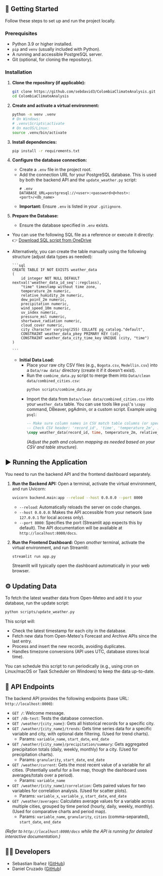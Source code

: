 
## 🚀 Getting Started

Follow these steps to set up and run the project locally.

### Prerequisites

*   Python 3.9 or higher installed.
*   `pip` and `venv` (usually included with Python).
*   A running and accessible PostgreSQL server.
*   Git (optional, for cloning the repository).

### Installation

1.  **Clone the repository (if applicable):**
    ```bash
    git clone https://github.com/sebdavid3/ColombiaClimateAnalysis.git
    cd ColombiaClimateAnalysis
    ```

2.  **Create and activate a virtual environment:**
    ```bash
    python -m venv .venv
    # On Windows:
    # .venv\Scripts\activate
    # On macOS/Linux:
    source .venv/bin/activate
    ```

3.  **Install dependencies:**
    ```bash
    pip install -r requirements.txt
    ```

4.  **Configure the database connection:**
    *   Create a `.env` file in the project root.
    *   Add the connection URL for your PostgreSQL database. This is used by both the backend API and the `update_weather.py` script:
        ```dotenv
        # .env
        DATABASE_URL=postgresql://<user>:<password>@<host>:<port>/<db_name>
        ```
    *   **Important:** Ensure `.env` is listed in your `.gitignore`.

5.  **Prepare the Database:**
    *   Ensure the database specified in `.env` exists.
*   You can use the following SQL file as a reference or execute it directly:  
    👉 [Download SQL script from OneDrive](https://uninorte-my.sharepoint.com/personal/sdibanez_uninorte_edu_co/_layouts/15/onedrive.aspx?id=%2Fpersonal%2Fsdibanez%5Funinorte%5Fedu%5Fco%2FDocuments%2Fcolombia%5Fclima%2Esql&parent=%2Fpersonal%2Fsdibanez%5Funinorte%5Fedu%5Fco%2FDocuments&ga=1)

*   Alternatively, you can create the table manually using the following structure (adjust data types as needed):

        ```sql
        CREATE TABLE IF NOT EXISTS weather_data
        (
            id integer NOT NULL DEFAULT nextval('weather_data_id_seq'::regclass),
            "time" timestamp without time zone,
            temperature_2m numeric,
            relative_humidity_2m numeric,
            dew_point_2m numeric,
            precipitation numeric,
            wind_speed_10m numeric,
            uv_index numeric,
            pressure_msl numeric,
            shortwave_radiation numeric,
            cloud_cover numeric,
            city character varying(255) COLLATE pg_catalog."default",
            CONSTRAINT weather_data_pkey PRIMARY KEY (id),
            CONSTRAINT weather_data_city_time_key UNIQUE (city, "time")
        )

        ```
    *   **Initial Data Load:**
        *   Place your raw city CSV files (e.g., `Bogota.csv`, `Medellin.csv`) into a `Data/raw data/` directory (create it if it doesn't exist).
        *   Run the `combine_data.py` script to merge them into `Data/clean data/combined_cities.csv`:
            ```bash
            python scripts/combine_data.py
            ```
        *   Import the data from `Data/clean data/combined_cities.csv` into your `weather_data` table. You can use tools like `psql`'s `\copy` command, DBeaver, pgAdmin, or a custom script. Example using `psql`:
            ```sql
            -- Make sure column names in CSV match table columns (or specify mapping)
            -- Check CSV header: 'record_id', 'time', 'temperature_2m', ..., 'Ciudad' (maps to 'city')
            \copy weather_data(record_id, time, temperature_2m, relative_humidity_2m, dew_point_2m, precipitation, wind_speed_10m, uv_index, pressure_msl, shortwave_radiation, cloud_cover, city) FROM 'C:/path/to/your/project/Data/clean data/combined_cities.csv' WITH (FORMAT CSV, HEADER);
            ```
            *(Adjust the path and column mapping as needed based on your CSV and table structure)*.

## ▶️ Running the Application

You need to run the backend API and the frontend dashboard separately.

1.  **Run the Backend API:**
    Open a terminal, activate the virtual environment, and run Uvicorn:
    ```bash
    uvicorn backend.main:app --reload --host 0.0.0.0 --port 8000
    ```
    *   `--reload`: Automatically reloads the server on code changes.
    *   `--host 0.0.0.0`: Makes the API accessible from your network (use `127.0.0.1` for local access only).
    *   `--port 8000`: Specifies the port (Streamlit app expects this by default).
    The API documentation will be available at `http://localhost:8000/docs`.

2.  **Run the Frontend Dashboard:**
    Open *another* terminal, activate the virtual environment, and run Streamlit:
    ```bash
    streamlit run app.py
    ```
    Streamlit will typically open the dashboard automatically in your web browser.

## ⚙️ Updating Data

To fetch the latest weather data from Open-Meteo and add it to your database, run the update script:

```bash
python scripts/update_weather.py
```
This script will:
*   Check the latest timestamp for each city in the database.
*   Fetch new data from Open-Meteo's Forecast and Archive APIs since the last entry.
*   Process and insert the new records, avoiding duplicates.
*   Handles timezone conversions (API uses UTC, database stores local time).

You can schedule this script to run periodically (e.g., using cron on Linux/macOS or Task Scheduler on Windows) to keep the data up-to-date.

## 📄 API Endpoints

The backend API provides the following endpoints (base URL: `http://localhost:8000`):

*   `GET /`: Welcome message.
*   `GET /db-test`: Tests the database connection.
*   `GET /weather/{city_name}`: Gets all historical records for a specific city.
*   `GET /weather/{city_name}/trends`: Gets time series data for a specific variable and city, with optional date filtering. (Used for trend charts).
    *   Params: `variable_name`, `start_date`, `end_date`
*   `GET /weather/{city_name}/precipitation/summary`: Gets aggregated precipitation totals (daily, weekly, monthly) for a city. (Used for precipitation charts).
    *   Params: `granularity`, `start_date`, `end_date`
*   `GET /weather/current`: Gets the most recent value of a variable for all cities. (Potentially useful for a live map, though the dashboard uses averages/totals over a period).
    *   Params: `variable_name`
*   `GET /weather/{city_name}/correlation`: Gets paired values for two variables for correlation analysis. (Used for scatter plots).
    *   Params: `variable_x`, `variable_y`, `start_date`, `end_date`
*   `GET /weather/averages`: Calculates average values for a variable across multiple cities, grouped by time period (hourly, daily, weekly, monthly). (Used for comparative charts and period map).
    *   Params: `variable_name`, `granularity`, `cities` (comma-separated), `start_date`, `end_date`

*(Refer to `http://localhost:8000/docs` while the API is running for detailed interactive documentation.)*


## 👨‍💻 Developers

*   Sebastian Ibañez ([GitHub](https://github.com/sebdavid3))
*   Daniel Cruzado ([GitHub](https://github.com/AlexDanii))